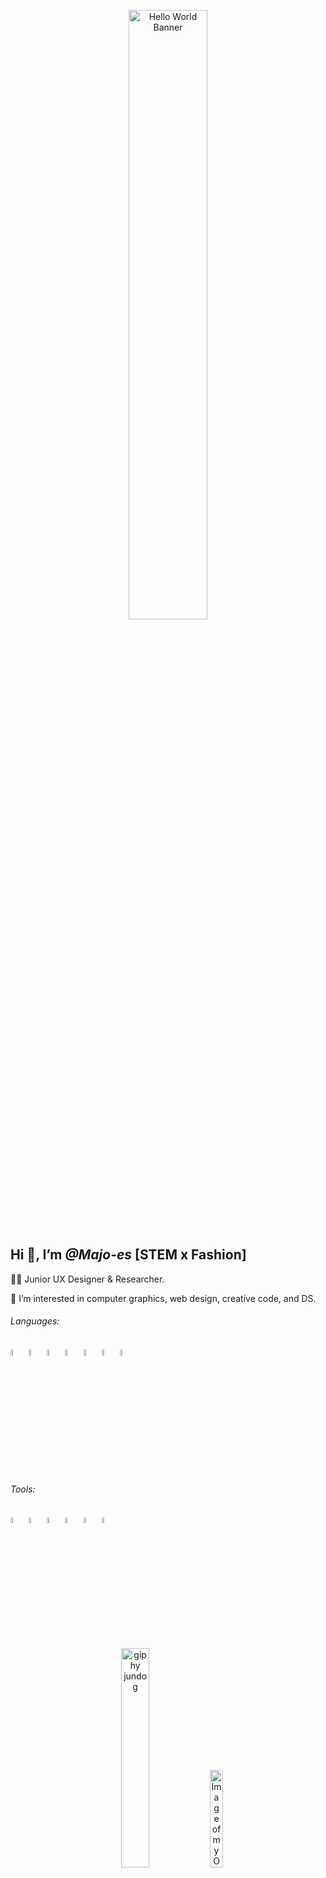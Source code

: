 <div align="center">
    <p>
     <img src= "https://github.com/Majo-es/Majo-es/assets/43044338/04a13209-35f6-4d6f-a675-33f0d1950ffe.png" alt="Hello World Banner" width=50% height=50%>
    </p>
</div>

<h2> Hi 👋,  I’m <em> @Majo-es </em> [STEM x Fashion]</h2>

 👩‍💻 Junior UX Designer & Researcher. 
  
 👀 I’m interested in computer graphics, web design, creative code, and DS. 


<h6 align="left">Languages:</h6>
<div align="left">
  <img src="https://github.com/Majo-es/Majo-es/assets/43044338/6d2bd00d-4a3e-40fd-a034-5a0f87ad875e" alt="HTML5 icon from icons8" width=5% height=5%/>
 <img src="https://github.com/user-attachments/assets/fce36d5c-631c-4929-a1f1-ad8cb6f42c6f" alt="CSS icon from icons8" width=5% height=5%/>
 <img src="https://github.com/Majo-es/Majo-es/assets/43044338/fa957f2b-1a23-409f-b638-24a28f85387a" alt="JavaScript icon from icons8" width=5% height=5%/>
  <img src="https://github.com/Majo-es/Majo-es/assets/43044338/7a641173-ea65-49cc-af75-2ffdf558c346" alt="Python icon from icons8" width=5% height=5%/>
 <img src="https://github.com/Majo-es/Majo-es/assets/43044338/65409a55-a10b-4be1-b78e-71d922b9f208" alt="R icon from icons8" width=5% height=5%/>
  <img src="https://github.com/Majo-es/Majo-es/assets/43044338/4758c69e-6da8-4b84-9a7b-242fa3150e1c" alt="MySQL icon from icons8" width=5% height=5%/>
  <img src="https://github.com/Majo-es/Majo-es/assets/43044338/dc37f937-3a4f-4e89-88d5-4c5113f35344" alt="Swift icon from icons8" width=5% height=5%/>
</div>

<h6 align="left">Tools:</h6>
<div align="left">
<img src = "https://github.com/Majo-es/Majo-es/assets/43044338/5d711b3b-211b-429a-be7b-62bde7f56d7e" alt="Tableau Logo from icons8" width=5% height=5%/>
 <img src="https://github.com/Majo-es/Majo-es/assets/43044338/f9254859-59b5-4b04-9992-627eaf7b9216" alt="Figma Logo from icons8" width=5% height=5%/>
<img src="https://github.com/Majo-es/Majo-es/assets/43044338/df908d35-d29c-454b-b540-e4213fafb0d7" alt="Canva Logo from icons8" width=5% height=5%/>
 <img src="https://github.com/Majo-es/Majo-es/assets/43044338/c448348b-093d-4c18-af02-bf883740f8a2" alt="Trello Logo from icons8" width=5% height=5%/>
  <img src="https://github.com/Majo-es/Majo-es/assets/43044338/7800863a-adf4-4318-a40d-0ab12b6fec43" alt="Miro Logo from icons8" width=5% height=5%/>
 <img src="https://github.com/Majo-es/Majo-es/assets/43044338/3035f789-0e21-4ec4-ab32-9b56e414f1c9" alt="Notion Logo from icons8" width=5% height=5%/>
</div>


<!-- <h6 align="left">Languages:</h6>
<div align="left">
  <img src="https://img.shields.io/badge/HTML5-E34F26?style=for-the-badge&logo=html5&logoColor=white" alt="HTML5" />
 <img src="https://img.shields.io/badge/CSS3-1572B6?style=for-the-badge&logo=css3&logoColor=white" alt="CSS3"/>
 <img src="https://img.shields.io/badge/JavaScript-F7DF1E?style=for-the-badge&logo=javascript&logoColor=black" alt="JavaScript"/>
  <img src="https://img.shields.io/badge/Python-3776AB?style=for-the-badge&logo=python&logoColor=white" alt="Python"/>
 <img src="https://img.shields.io/badge/R-276DC3?style=for-the-badge&logo=r&logoColor=white" alt="R"/>
  <img src="https://img.shields.io/badge/MySQL-005C84?style=for-the-badge&logo=mysql&logoColor=white" alt="MySQL"/>
  <img src="https://img.shields.io/badge/Swift-FA7343?style=for-the-badge&logo=swift&logoColor=white" alt="Swift"/>
</div> -->

<!-- <h6 align="left">Tools:</h6>
<div align="left">
 <img src = "https://img.shields.io/badge/Tableau-E97627?style=for-the-badge&logo=Tableau&logoColor=white" alt="Tableau"/>
 <img src="https://img.shields.io/badge/Figma-F24E1E?style=for-the-badge&logo=figma&logoColor=white" alt="Figma"/>
<img src="https://img.shields.io/badge/Canva-%2300C4CC.svg?&style=for-the-badge&logo=Canva&logoColor=white" alt="Canva"/>
 <img src="https://img.shields.io/badge/Trello-0052CC?style=for-the-badge&logo=trello&logoColor=white" alt="Trello"/>
 <img src="https://img.shields.io/badge/Miro-050038?style=for-the-badge&logo=Miro&logoColor=white" alt="Miro"/>
 <img src="https://img.shields.io/badge/Notion-000000?style=for-the-badge&logo=notion&logoColor=white" alt="Notion"/>
</div> --> 


<div align="center">
    <p>
        <img src="https://user-images.githubusercontent.com/43044338/227368857-52958296-7b7b-4c2e-a591-c3a4899cf493.gif " alt="giphy jundog" width=30% height=30%/>
     <img src= "https://github.com/Majo-es/Majo-es/assets/43044338/47a69978-5535-429e-af20-710ef7b84486.png" alt="Image of my Octocat wearing sunglasses, a flower crown, black Converse and an Aloha shirt" width=20% height=20%> 
    </p>
</div>



  

